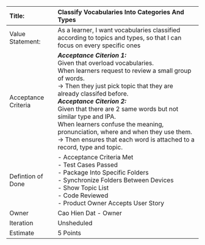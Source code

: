 | Title:                | Classify Vocabularies Into Categories And Types      |
| :-------------------- | :--------------------------------------------------- | 
| Value Statement:      | As a learner, I want vocabularies classified according to topics and types, so that I can focus on every specific ones
| Acceptance Criteria   | **_Acceptance Citerion 1:_**</br> Given that overload vocabularies.</br> When learners request to review a small group of words.</br> -> Then they just pick topic that they are already classifed before.</br> **_Acceptance Citerion 2:_**</br> Given that there are 2 same words but not similar type and IPA.</br> When learners confuse the meaning, pronunciation, where and when they use them.</br> -> Then ensures that each word is attached to a record, type and topic.
| Defintion of Done     |  - Acceptance Criteria Met</br> - Test Cases Passed</br> - Package Into Specific Folders</br> - Synchronize Folders Between Devices</br> - Show Topic List</br>  - Code Reviewed</br> - Product Owner Accepts User Story
| Owner                 | Cao Hien Dat - Owner                                 |
| Iteration             | Unsheduled                                           |
| Estimate              | 5 Points                                             |
